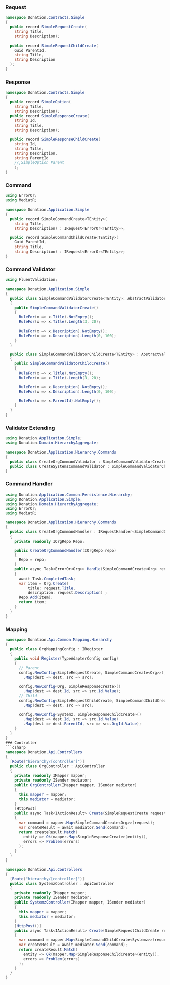 ﻿### Request
```csharp
namespace Donation.Contracts.Simple
{
  public record SimpleRequestCreate(
    string Title,
    string Description);

  public record SimpleRequestChildCreate(
    Guid ParentId,
    string Title,
    string Description
  );
}
```
### Response
```csharp
namespace Donation.Contracts.Simple
{
  public record SimpleOption(
    string Title,
    string Description);
  public record SimpleResponseCreate(
    string Id,
    string Title,
    string Description);

  public record SimpleResponseChildCreate(
    string Id,
    string Title,
    string Description,
    string ParentId
    //,SimpleOption Parent
    );
}
```
### Command
```csharp
using ErrorOr;
using MediatR;

namespace Donation.Application.Simple
{
  public record SimpleCommandCreate<TEntity>(
    string Title,
    string Description) : IRequest<ErrorOr<TEntity>>;

  public record SimpleCommandChildCreate<TEntity>(
    Guid ParentId,
    string Title,
    string Description) : IRequest<ErrorOr<TEntity>>;
}
```
### Command Validator
```csharp
using FluentValidation;

namespace Donation.Application.Simple
{
  public class SimpleCommandValidatorCreate<TEntity>: AbstractValidator<SimpleCommandCreate<TEntity>>
  {
    public SimpleCommandValidatorCreate()
    {
      RuleFor(x => x.Title).NotEmpty();
      RuleFor(x => x.Title).Length(3, 20);

      RuleFor(x => x.Description).NotEmpty();
      RuleFor(x => x.Description).Length(0, 100);
    }
  }

  public class SimpleCommandValidatorChildCreate<TEntity> : AbstractValidator<SimpleCommandChildCreate<TEntity>>
  {
    public SimpleCommandValidatorChildCreate()
    {
      RuleFor(x => x.Title).NotEmpty();
      RuleFor(x => x.Title).Length(3, 20);

      RuleFor(x => x.Description).NotEmpty();
      RuleFor(x => x.Description).Length(0, 100);

      RuleFor(x => x.ParentId).NotEmpty();
    }
  }
}
```
### Validator Extending
```csharp
using Donation.Application.Simple;
using Donation.Domain.HierarchyAggregate;

namespace Donation.Application.Hierarchy.Commands
{
  public class CreateOrgCommandValidator : SimpleCommandValidatorCreate<Org> { }
  public class CreateSystemzCommandValidator : SimpleCommandValidatorChildCreate<Systemz> { }
}
```
### Command Handler

```csharp
using Donation.Application.Common.Persistence.Hierarchy;
using Donation.Application.Simple;
using Donation.Domain.HierarchyAggregate;
using ErrorOr;
using MediatR;

namespace Donation.Application.Hierarchy.Commands
{
  public class CreateOrgCommandHandler : IRequestHandler<SimpleCommandCreate<Org>, ErrorOr<Org>>
  {
    private readonly IOrgRepo Repo;

    public CreateOrgCommandHandler(IOrgRepo repo)
    {
      Repo = repo;
    }
    public async Task<ErrorOr<Org>> Handle(SimpleCommandCreate<Org> request, CancellationToken cancellationToken)
    {
      await Task.CompletedTask;
      var item = Org.Create(
          title: request.Title,
          description: request.Description) ;
      Repo.Add(item);
      return item;
    }
  }
}
```
### Mapping 
```csharp
namespace Donation.Api.Common.Mapping.Hierarchy
{
  public class OrgMappingConfig : IRegister
  {
    public void Register(TypeAdapterConfig config)
    {
      // Parent
      config.NewConfig<SimpleRequestCreate, SimpleCommandCreate<Org>>()
        .Map(dest => dest, src => src);

      config.NewConfig<Org, SimpleResponseCreate>()
        .Map(dest => dest.Id, src => src.Id.Value);
      // Child
      config.NewConfig<SimpleRequestChildCreate, SimpleCommandChildCreate<Systemz>>()
        .Map(dest => dest, src => src);

      config.NewConfig<Systemz, SimpleResponseChildCreate>()
        .Map(dest => dest.Id, src => src.Id.Value)
        .Map(dest => dest.ParentId, src => src.OrgId.Value);
    }
  }
}
### Controller
```csharp
namespace Donation.Api.Controllers
{
  [Route("hierarchy/[controller]")]
  public class OrgController : ApiController
  {
    private readonly IMapper mapper;
    private readonly ISender mediator;
    public OrgController(IMapper mapper, ISender mediator)
    {
      this.mapper = mapper;
      this.mediator = mediator;
    }
    [HttpPost]
    public async Task<IActionResult> Create(SimpleRequestCreate request)
    {
      var command = mapper.Map<SimpleCommandCreate<Org>>(request);
      var createResult = await mediator.Send(command);
      return createResult.Match(
        entity => Ok(mapper.Map<SimpleResponseCreate>(entity)),
        errors => Problem(errors)
      );
    }
  }
}

namespace Donation.Api.Controllers
{
  [Route("hierarchy/[controller]")]
  public class SystemzController : ApiController
  {
    private readonly IMapper mapper;
    private readonly ISender mediator;
    public SystemzController(IMapper mapper, ISender mediator)
    {
      this.mapper = mapper;
      this.mediator = mediator;
    }
    [HttpPost()]
    public async Task<IActionResult> Create(SimpleRequestChildCreate request)
    {
      var command = mapper.Map<SimpleCommandChildCreate<Systemz>>(request);
      var createResult = await mediator.Send(command);
      return createResult.Match(
        entity => Ok(mapper.Map<SimpleResponseChildCreate>(entity)),
        errors => Problem(errors)
      );
    }
  }
}

```